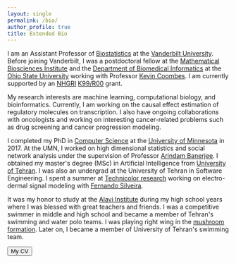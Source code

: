 ```yaml
---
layout: single 
permalink: /bio/
author_profile: true
title: Extended Bio
---
```

I am an Assistant Professor of [Biostatistics](https://www.vumc.org/biostatistics/) at the [Vanderbilt University](https://www.vanderbilt.edu/). Before joining Vanderbilt, I was a postdoctoral fellow  at the [Mathematical Biosciences Institute](https://mbi.osu.edu/) and the [Department of Biomedical Informatics](https://medicine.osu.edu/bmi/Pages/index.aspx) at the [Ohio State University](https://www.osu.edu/) working with Professor [Kevin Coombes](https://medicine.osu.edu/bmi/people/kevin_coombes/pages/index.aspx).  I am currently supported by an [NHGRI](https://www.genome.gov/) [K99/R00](https://grants.nih.gov/grants/guide/pa-files/PA-20-188.html) grant. 

My research interests are machine learning, computational biology, and bioinformatics. Currently, I am working on the causal effect estimation of regulatory molecules on transcription. I also have ongoing collaborations with oncologists and working on interesting cancer-related problems such as drug screening and cancer progression modeling.

I completed my PhD in [Computer Science](cs.umn.edu) at the [University of Minnesota](www.umn.edu) in 2017. At the UMN, I worked on high dimensional statistics and social network analysis under the supervision of Professor [Arindam Banerjee](www-users.cs.umn.edu/~banerjee/).  I obtained my master's degree (MSc) in Artificial Intelligence from [University of Tehran](http://ece.ut.ac.ir/en). I was also an undergrad at the University of Tehran in Software Engineering. I spent a summer at [Technicolor research](http://www.technicolorbayarea.com/) working on electro-dermal signal modeling with [Fernando Silveira](https://www.linkedin.com/in/fernandojorgesilveira/).

It was my honor to study at the [Alavi Institute](https://en.wikipedia.org/wiki/Alavi_Institute) during my high school years where I was blessed with great teachers and friends. I was a competitive swimmer in middle and high school and became a member of Tehran's swimming and water polo teams. I was playing right wing in the [mushroom formation](https://en.wikipedia.org/wiki/Water_polo#Common_techniques_and_practices). Later on, I became a member of University of Tehran's swimming team. 

<a href="/cv-Amir Asiaee-Taheri.pdf"><button type="button" class="btn" style="outline:none">My CV </button></a> 
